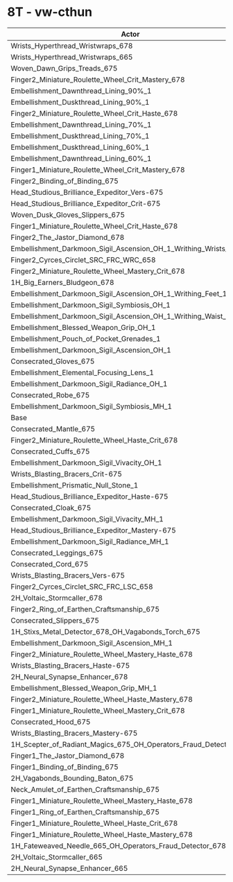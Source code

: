 # 8T - vw-cthun
| Actor | DPS | Increase |
|---|:---:|:---:|
|Wrists_Hyperthread_Wristwraps_678|11696372|2.12%|
|Wrists_Hyperthread_Wristwraps_665|11658042|1.79%|
|Woven_Dawn_Grips_Treads_675|11568148|1.00%|
|Finger2_Miniature_Roulette_Wheel_Crit_Mastery_678|11559717|0.93%|
|Embellishment_Dawnthread_Lining_90%_1|11545670|0.80%|
|Embellishment_Duskthread_Lining_90%_1|11541165|0.77%|
|Finger2_Miniature_Roulette_Wheel_Crit_Haste_678|11531843|0.68%|
|Embellishment_Dawnthread_Lining_70%_1|11527649|0.65%|
|Embellishment_Duskthread_Lining_70%_1|11523974|0.62%|
|Embellishment_Duskthread_Lining_60%_1|11512420|0.51%|
|Embellishment_Dawnthread_Lining_60%_1|11510533|0.50%|
|Finger1_Miniature_Roulette_Wheel_Crit_Mastery_678|11508032|0.48%|
|Finger2_Binding_of_Binding_675|11505977|0.46%|
|Head_Studious_Brilliance_Expeditor_Vers-675|11501828|0.42%|
|Head_Studious_Brilliance_Expeditor_Crit-675|11500862|0.41%|
|Woven_Dusk_Gloves_Slippers_675|11491716|0.33%|
|Finger1_Miniature_Roulette_Wheel_Crit_Haste_678|11483917|0.27%|
|Finger2_The_Jastor_Diamond_678|11482300|0.25%|
|Embellishment_Darkmoon_Sigil_Ascension_OH_1_Writhing_Wrists_1|11482223|0.25%|
|Finger2_Cyrces_Circlet_SRC_FRC_WRC_658|11481904|0.25%|
|Finger2_Miniature_Roulette_Wheel_Mastery_Crit_678|11480467|0.24%|
|1H_Big_Earners_Bludgeon_678|11474117|0.18%|
|Embellishment_Darkmoon_Sigil_Ascension_OH_1_Writhing_Feet_1|11473210|0.17%|
|Embellishment_Darkmoon_Sigil_Symbiosis_OH_1|11473042|0.17%|
|Embellishment_Darkmoon_Sigil_Ascension_OH_1_Writhing_Waist_1|11471018|0.15%|
|Embellishment_Blessed_Weapon_Grip_OH_1|11470228|0.15%|
|Embellishment_Pouch_of_Pocket_Grenades_1|11463930|0.09%|
|Embellishment_Darkmoon_Sigil_Ascension_OH_1|11462996|0.08%|
|Consecrated_Gloves_675|11461730|0.07%|
|Embellishment_Elemental_Focusing_Lens_1|11458784|0.05%|
|Embellishment_Darkmoon_Sigil_Radiance_OH_1|11457905|0.04%|
|Consecrated_Robe_675|11457805|0.04%|
|Embellishment_Darkmoon_Sigil_Symbiosis_MH_1|11453883|0.00%|
|Base|11453504|0.00%|
|Consecrated_Mantle_675|11452697|-0.01%|
|Finger2_Miniature_Roulette_Wheel_Haste_Crit_678|11450946|-0.02%|
|Consecrated_Cuffs_675|11448593|-0.04%|
|Embellishment_Darkmoon_Sigil_Vivacity_OH_1|11448524|-0.04%|
|Wrists_Blasting_Bracers_Crit-675|11447962|-0.05%|
|Embellishment_Prismatic_Null_Stone_1|11446699|-0.06%|
|Head_Studious_Brilliance_Expeditor_Haste-675|11444756|-0.08%|
|Consecrated_Cloak_675|11443984|-0.08%|
|Embellishment_Darkmoon_Sigil_Vivacity_MH_1|11443486|-0.09%|
|Head_Studious_Brilliance_Expeditor_Mastery-675|11441404|-0.11%|
|Embellishment_Darkmoon_Sigil_Radiance_MH_1|11441014|-0.11%|
|Consecrated_Leggings_675|11440998|-0.11%|
|Consecrated_Cord_675|11440781|-0.11%|
|Wrists_Blasting_Bracers_Vers-675|11439936|-0.12%|
|Finger2_Cyrces_Circlet_SRC_FRC_LSC_658|11438279|-0.13%|
|2H_Voltaic_Stormcaller_678|11436221|-0.15%|
|Finger2_Ring_of_Earthen_Craftsmanship_675|11435396|-0.16%|
|Consecrated_Slippers_675|11435061|-0.16%|
|1H_Stixs_Metal_Detector_678_OH_Vagabonds_Torch_675|11433988|-0.17%|
|Embellishment_Darkmoon_Sigil_Ascension_MH_1|11433737|-0.17%|
|Finger2_Miniature_Roulette_Wheel_Mastery_Haste_678|11433006|-0.18%|
|Wrists_Blasting_Bracers_Haste-675|11431742|-0.19%|
|2H_Neural_Synapse_Enhancer_678|11430640|-0.20%|
|Embellishment_Blessed_Weapon_Grip_MH_1|11430239|-0.20%|
|Finger2_Miniature_Roulette_Wheel_Haste_Mastery_678|11422027|-0.27%|
|Finger1_Miniature_Roulette_Wheel_Mastery_Crit_678|11421706|-0.28%|
|Consecrated_Hood_675|11413895|-0.35%|
|Wrists_Blasting_Bracers_Mastery-675|11408427|-0.39%|
|1H_Scepter_of_Radiant_Magics_675_OH_Operators_Fraud_Detector_678|11405015|-0.42%|
|Finger1_The_Jastor_Diamond_678|11402541|-0.44%|
|Finger1_Binding_of_Binding_675|11381377|-0.63%|
|2H_Vagabonds_Bounding_Baton_675|11375103|-0.68%|
|Neck_Amulet_of_Earthen_Craftsmanship_675|11367345|-0.75%|
|Finger1_Miniature_Roulette_Wheel_Mastery_Haste_678|11345417|-0.94%|
|Finger1_Ring_of_Earthen_Craftsmanship_675|11327426|-1.10%|
|Finger1_Miniature_Roulette_Wheel_Haste_Crit_678|11273429|-1.57%|
|Finger1_Miniature_Roulette_Wheel_Haste_Mastery_678|11266585|-1.63%|
|1H_Fateweaved_Needle_665_OH_Operators_Fraud_Detector_678|11201280|-2.20%|
|2H_Voltaic_Stormcaller_665|11087976|-3.19%|
|2H_Neural_Synapse_Enhancer_665|11049097|-3.53%|
